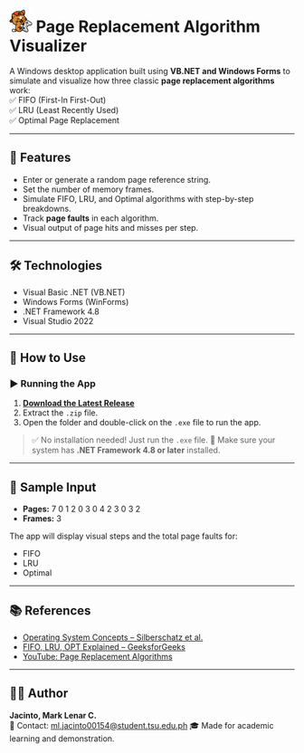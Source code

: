 # <img src="PRAV.png" alt="App Logo" width="40" target="_blank"/> Page Replacement Algorithm Visualizer

A Windows desktop application built using **VB.NET and Windows Forms** to simulate and visualize how three classic **page replacement algorithms** work:  
✅ FIFO (First-In First-Out)  
✅ LRU (Least Recently Used)  
✅ Optimal Page Replacement

---

## 🚀 Features

- Enter or generate a random page reference string.
- Set the number of memory frames.
- Simulate FIFO, LRU, and Optimal algorithms with step-by-step breakdowns.
- Track **page faults** in each algorithm.
- Visual output of page hits and misses per step.

---

## 🛠 Technologies

- Visual Basic .NET (VB.NET)
- Windows Forms (WinForms)
- .NET Framework 4.8
- Visual Studio 2022

---

## 📝 How to Use

### ▶️ Running the App

1. <a href="https://drive.google.com/drive/folders/1EIyTffw3dhsecIoEl79JjhB4VmIOD48d?usp=drive_link" target="_blank" rel="noopener noreferrer"> **Download the Latest Release** </a>
2. Extract the `.zip` file.
3. Open the folder and double-click on the `.exe` file to run the app.

> ✅ No installation needed! Just run the `.exe` file.
> 📌 Make sure your system has **.NET Framework 4.8 or later** installed.

---

## 🧪 Sample Input

- **Pages:** 7 0 1 2 0 3 0 4 2 3 0 3 2  
- **Frames:** 3  

The app will display visual steps and the total page faults for:
- FIFO
- LRU
- Optimal

---

## 📚 References

- [Operating System Concepts – Silberschatz et al.](https://www.os-book.com/)
- [FIFO, LRU, OPT Explained – GeeksforGeeks](https://www.geeksforgeeks.org/page-replacement-algorithms-in-operating-systems/)
- [YouTube: Page Replacement Algorithms](https://www.youtube.com/results?search_query=page+replacement+algorithms)

---

## 🧑‍💻 Author

**Jacinto, Mark Lenar C.**  
📧 Contact: ml.jacinto00154@student.tsu.edu.ph
🎓 Made for academic learning and demonstration.
